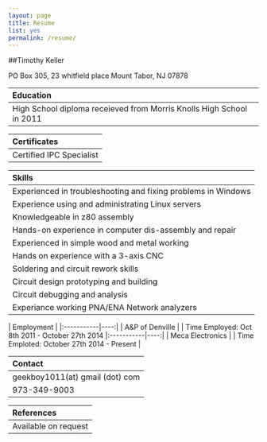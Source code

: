 ```yaml
---
layout: page
title: Resume
list: yes
permalink: /resume/
---
```


##Timothy Keller

PO Box 305, 23 whitfield place Mount Tabor, NJ 07878

| Education |
|:------|
| High School diploma receieved from Morris Knolls High School in 2011 |

| Certificates |
|:-------|
| Certified IPC Specialist |


| Skills |
|:-----|
| Experienced in troubleshooting and fixing problems in Windows |
| Experience using and administrating Linux servers |
| Knowledgeable in z80 assembly |
| Hands-on experience in computer dis-assembly and repair |
| Experienced in simple wood and metal working |
| Hands on experience with a 3-axis CNC |
| Soldering and circuit rework skills |
| Circuit design prototyping and building |
| Circuit debugging and analysis |
| Experiance working PNA/ENA Network analyzers |


| Employment | 
|:-----------|----:|
| A&P of Denville | 
| Time Employed: Oct 8th 2011 - October 27th 2014 
|:-----------|----:|
| Meca Electronics |
| Time Emploted: October 27th 2014 - Present |


| Contact |
|:---------|
| geekboy1011(at) gmail (dot) com
| 973-349-9003 |


| References |
|:-|
| Available on request |
